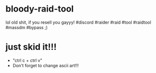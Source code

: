 # bloody-raid-tool
lol old shit, if you resell you gayyy! #discord #raider #raid #tool #raidtool #massdm #bypass ;)

# just skid it!!!
- "ctrl c + ctrl v" 
- Don't forget to change ascii art!!!
